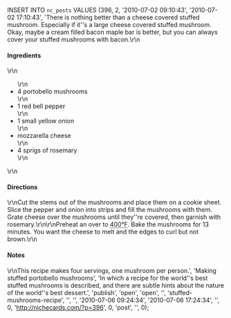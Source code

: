 <!--
title:
created:
updated:
slug:
tags:
-->
INSERT INTO `nc_posts` VALUES (396, 2, '2010-07-02 09:10:43', '2010-07-02 
17:10:43', 'There is nothing better than a cheese covered stuffed mushroom. 
Especially if it''s a large cheese covered stuffed mushroom. Okay, maybe a 
cream filled bacon maple bar is better, but you can always cover your stuffed 
mushrooms with bacon.\r\n<h4>Ingredients</h4>\r\n<ul>\r\n	<li>4 
portobello mushrooms</li>\r\n	<li>1 red bell pepper</li>\r\n        <li>1 
small yellow onion</li>\r\n	<li>mozzarella cheese</li>\r\n        <li>4 
sprigs of rosemary</li>\r\n</ul>\r\n<h4>Directions</h4>\r\nCut the stems out of 
the mushrooms and place them on a cookie sheet. Slice the pepper and onion into 
strips and fill the mushrooms with them. Grate cheese over the mushrooms until 
they''re covered, then garnish with rosemary.\r\n\r\nPreheat an over to <abbr 
title="400 degrees Fahrenheit">400&deg;F</abbr>.  Bake the mushrooms for 13 
minutes. You want the cheese to melt and the edges to curl but not 
brown.\r\n<h4>Notes</h4>\r\nThis recipe makes four servings, one mushroom per 
person.', 'Making stuffed portobello mushrooms', 'In which a recipe for the 
world''s best stuffed mushrooms is described, and there are subtle hints about 
the nature of the world''s best dessert.', 'publish', 'open', 'open', '', 
'stuffed-mushrooms-recipe', '', '', '2010-07-06 09:24:34', '2010-07-06 
17:24:34', '', 0, 'http://nichecards.com/?p=396', 0, 'post', '', 0);
